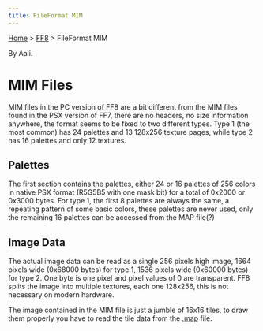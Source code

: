 ```yaml
---
title: FileFormat MIM
---
```


[Home](../Main%20Page.md) > [FF8](../FF8.md) > FileFormat MIM

By Aali.

# MIM Files

MIM files in the PC version of FF8 are a bit different from the MIM
files found in the PSX version of FF7, there are no headers, no size
information anywhere, the format seems to be fixed to two different
types. Type 1 (the most common) has 24 palettes and 13 128x256 texture
pages, while type 2 has 16 palettes and only 12 textures.

## Palettes

The first section contains the palettes, either 24 or 16 palettes of 256
colors in native PSX format (R5G5B5 with one mask bit) for a total of
0x2000 or 0x3000 bytes. For type 1, the first 8 palettes are always the
same, a repeating pattern of some basic colors, these palettes are never
used, only the remaining 16 palettes can be accessed from the MAP
file(?)

## Image Data

The actual image data can be read as a single 256 pixels high image,
1664 pixels wide (0x68000 bytes) for type 1, 1536 pixels wide (0x60000
bytes) for type 2. One byte is one pixel and pixel values of 0 are
transparent. FF8 splits the image into multiple textures, each one
128x256, this is not necessary on modern hardware.

The image contained in the MIM file is just a jumble of 16x16 tiles, to
draw them properly you have to read the tile data from the [.map][]
file.

  [.map]: FileFormat%20MAP.md "wikilink"
